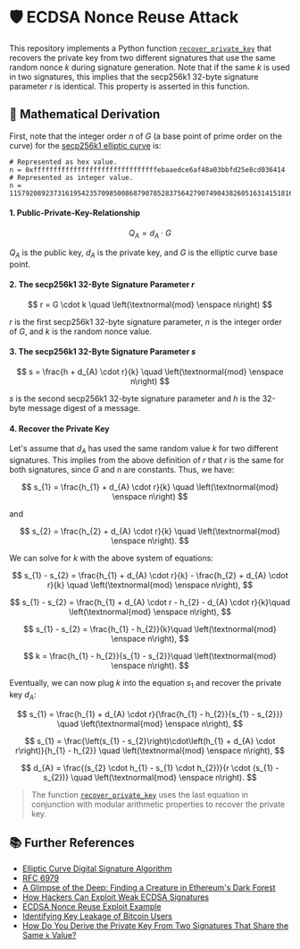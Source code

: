# 🛡️ ECDSA Nonce Reuse Attack

This repository implements a Python function [`recover_private_key`](./recover_private_key.py) that recovers the private key from two different signatures that use the same random nonce $k$ during signature generation. Note that if the same $k$ is used in two signatures, this implies that the secp256k1 32-byte signature parameter $r$ is identical. This property is asserted in this function.

## 🧠 Mathematical Derivation

First, note that the integer order $n$ of $G$ (a base point of prime order on the curve) for the [secp256k1 elliptic curve](https://en.bitcoin.it/wiki/Secp256k1) is:

```console
# Represented as hex value.
n = 0xfffffffffffffffffffffffffffffffebaaedce6af48a03bbfd25e8cd036414
# Represented as integer value.
n = 115792089237316195423570985008687907852837564279074904382605163141518161494337
```

#### 1. Public-Private-Key-Relationship

$$ Q_{A} = d_{A} \cdot G $$

$Q_{A}$ is the public key, $d_{A}$ is the private key, and $G$ is the elliptic curve base point.

#### 2. The secp256k1 32-Byte Signature Parameter $r$

$$ r = G \cdot k \quad \left(\textnormal{mod} \enspace n\right) $$

$r$ is the first secp256k1 32-byte signature parameter, $n$ is the integer order of $G$, and $k$ is the random nonce value.

#### 3. The secp256k1 32-Byte Signature Parameter $s$

$$ s = \frac{h + d_{A} \cdot r}{k} \quad \left(\textnormal{mod} \enspace n\right) $$

$s$ is the second secp256k1 32-byte signature parameter and $h$ is the 32-byte message digest of a message.

#### 4. Recover the Private Key

Let's assume that $d_{A}$ has used the same random value $k$ for two different signatures. This implies from the above definition of $r$ that $r$ is the same for both signatures, since $G$ and $n$ are constants. Thus, we have:

$$ s_{1} = \frac{h_{1} + d_{A} \cdot r}{k} \quad \left(\textnormal{mod} \enspace n\right) $$

and

$$ s_{2} = \frac{h_{2} + d_{A} \cdot r}{k} \quad \left(\textnormal{mod} \enspace n\right). $$

We can solve for $k$ with the above system of equations:

$$ s_{1} - s_{2} =  \frac{h_{1} + d_{A} \cdot r}{k} - \frac{h_{2} + d_{A} \cdot r}{k} \quad \left(\textnormal{mod} \enspace n\right), $$

$$ s_{1} - s_{2} =  \frac{h_{1} + d_{A} \cdot r - h_{2} - d_{A} \cdot r}{k}\quad \left(\textnormal{mod} \enspace n\right), $$

$$ s_{1} - s_{2} =  \frac{h_{1} - h_{2}}{k}\quad \left(\textnormal{mod} \enspace n\right), $$

$$ k =  \frac{h_{1} - h_{2}}{s_{1} - s_{2}}\quad \left(\textnormal{mod} \enspace n\right). $$

Eventually, we can now plug $k$ into the equation $s_{1}$ and recover the private key $d_{A}$:

$$ s_{1} = \frac{h_{1} + d_{A} \cdot r}{\frac{h_{1} - h_{2}}{s_{1} - s_{2}}} \quad \left(\textnormal{mod} \enspace n\right), $$

$$ s_{1} = \frac{\left(s_{1} - s_{2}\right)\cdot\left(h_{1} + d_{A} \cdot r\right)}{h_{1} - h_{2}} \quad \left(\textnormal{mod} \enspace n\right), $$

$$ d_{A} = \frac{(s_{2} \cdot h_{1} - s_{1} \cdot h_{2})}{r \cdot (s_{1} - s_{2})} \quad \left(\textnormal{mod} \enspace n\right). $$

> The function [`recover_private_key`](./recover_private_key.py) uses the last equation in conjunction with modular arithmetic properties to recover the private key.

## 📚 Further References

- [Elliptic Curve Digital Signature Algorithm](https://en.wikipedia.org/wiki/Elliptic_Curve_Digital_Signature_Algorithm)
- [RFC 6979](https://datatracker.ietf.org/doc/html/rfc6979)
- [A Glimpse of the Deep: Finding a Creature in Ethereum's Dark Forest](https://bertcmiller.com/2021/12/28/glimpse_nonce_reuse.html)
- [How Hackers Can Exploit Weak ECDSA Signatures](https://www.halborn.com/blog/post/how-hackers-can-exploit-weak-ecdsa-signatures)
- [ECDSA Nonce Reuse Exploit Example](https://github.com/Marsh61/ECDSA-Nonce-Reuse-Exploit-Example)
- [Identifying Key Leakage of Bitcoin Users](https://link.springer.com/content/pdf/10.1007/978-3-030-00470-5_29.pdf)
- [How Do You Derive the Private Key From Two Signatures That Share the Same `k` Value?](https://bitcoin.stackexchange.com/a/73624)
